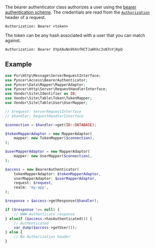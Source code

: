 The bearer authenticator class authorizes a user using the [bearer authentication
scheme](https://datatracker.ietf.org/doc/html/rfc6750). The credentials are read from the [`Authorization`](https://developer.mozilla.org/en-US/docs/Web/HTTP/Headers/Authorization)
header of a request.

```http
Authorization: Bearer <token>
```

The token can be any hash associated with a user that you can match against.

```http
Authorization: Bearer XYpXAuNn9hXnfHCTJaHhhc3sN7nYjKpQ
```

## Example

```php
use Psr\Http\Message\ServerRequestInterface;
use Pyncer\Access\BearerAuthenticator;
use Pyncer\Data\Mapper\MapperAdaptor;
use Pyncer\Http\Server\RequestHandlerInterface;
use Vendor\Site\Identifier as ID;
use Vendor\Site\Table\Token\TokenMapper;
use Vendor\Site\Table\User\UserMapper;

// $request: ServerRequestInterface
// $handler: RequestHandlerInterface

$connection = $handler->get(ID::DATABASE);

$tokenMapperAdaptor = new MapperAdaptor(
    mapper: new TokenMapper($connection),
);

$userMapperAdaptor = new MapperAdaptor(
    mapper: new UserMapper($connection),
);

$access = new BearerAuthenticator(
    tokenMapperAdaptor: $tokenMapperAdaptor,
    userMapperAdaptor: $userMapperAdaptor,
    request: $request,
    realm: 'my-app',
);

$response = $access->getResponse($handler);

if ($response !== null) {
    // WWW-Authenticate response
} elseif ($access->hasAuthenticated()) {
    // Authenticated
    var_dump($access->getUser());
} else {
    // No Authorization header
}
```
